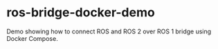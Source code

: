 # ros-bridge-docker-demo
Demo showing how to connect ROS and ROS 2 over ROS 1 bridge using Docker Compose.

